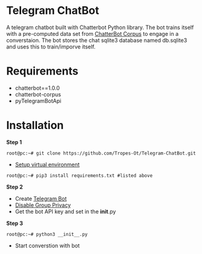 # Telegram ChatBot
A telegram chatbot built with Chatterbot Python library. The bot trains itself with a pre-computed data set from [ChatterBot Corpus](https://chatterbot.readthedocs.io/en/stable/corpus.html) to engage in a converstaion. The bot stores the chat sqlite3 database named db.sqlite3 and uses this to train/imporve itself.

# Requirements
* chatterbot==1.0.0
* chatterbot-corpus
* pyTelegramBotApi

# Installation
**Step 1**
```console
root@pc:~# git clone https://github.com/Tropes-Ot/Telegram-ChatBot.git
```
* [Setup virtual environment](https://packaging.python.org/guides/installing-using-pip-and-virtual-environments/#creating-a-virtual-environment)
```console
root@pc:~# pip3 install requirements.txt #listed above
```
**Step 2**
* Create [Telegram Bot](https://core.telegram.org/bots#3-how-do-i-create-a-bot)
* [Disable Group Privacy](https://teleme.io/articles/group_privacy_mode_of_telegram_bots)
* Get the bot API key and set in the __init__.py

**Step 3**
```console
root@pc:~# python3 __init__.py
```
* Start converstion with bot
